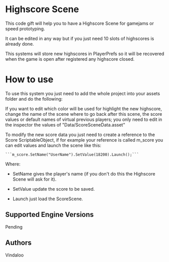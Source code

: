 # Highscore Scene

  This code gift will help you to have a Highscore Scene for gamejams or speed prototyping.
  
  It can be edited in any way but if you just need 10 slots of highscores is already done.
  
  This systems will store new highscores in PlayerPrefs so it will be recovered when the game is open after registered any highscore closed.
  

# How to use

  To use this system you just need to add the whole project into your assets folder and do the following:
  
  If you want to edit which color will be used for highlight the new highscore, change the name of the scene where to go back after this scene, the score values or default names of virtual previous players; you only need to edit in the inspector the values of "Data/ScoreSceneData.asset"
  
  To modify the new score data you just need to create a reference to the Score ScriptableObject, if for example your reference is called m_score you can edit values and launch the scene like this:
  
    ```m_score.SetName("UserName").SetValue(18200).Launch();```
    
  Where: 
  
   - SetName gives the player's name (if you don't do this the Highscore Scene will ask for it).
   
   - SetValue update the score to be saved.
   
   - Launch just load the ScoreScene.
   

## Supported Engine Versions

Pending

## Authors

Vindaloo
